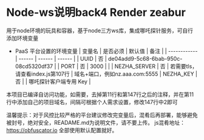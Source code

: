 # Node-ws说明back4  Render  zeabur
用于node环境的玩具和容器，基于node三方ws库，集成哪吒探针服务，可自行添加环境变量
* PaaS 平台设置的环境变量
  | 变量名        | 是否必须 | 默认值 | 备注 |
  | ------------ | ------ | ------ | ------ |
  | UUID         | 否 | de04add9-5c68-6bab-950c-08cd5320df37 |
  | PORT         | 否 |  3000  |  |
  | NEZHA_SERVER | 否 | 若需要tls，请查看index.js第107行       | 域名+端口，例如nz.aaa.com:5555
  | NEZHA_KEY    | 否 |        | 哪吒探针客户端专用 Key |

本项目已编译自访问功能，如需要，去掉第11行和第147行之后的注释，并在第11行中添加自己的项目域名，间隔可根据个人需求设置，修改147行中2即可
    
温馨提示：对于风控比较严格的平台建议修改完变量后，混肴后再部署，能够避免被封号，绝对安全，READAME.md为说明文件，请不要上传。
js混肴地址：https://obfuscator.io 全部使用默认配置就好。
